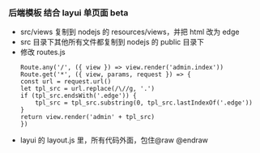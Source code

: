 ### 后端模板 结合 layui 单页面 beta

- src/views 复制到 nodejs 的 resources/views，并把 html 改为 edge
- src 目录下其他所有文件都复制到 nodejs 的 public 目录下
- 修改 routes.js
  ```
  Route.any('/', ({ view }) => view.render('admin.index'))
  Route.get('*', ({ view, params, request }) => {
  const url = request.url()
  let tpl_src = url.replace(/\//g, '.')
  if (tpl_src.endsWith('.edge')) {
      tpl_src = tpl_src.substring(0, tpl_src.lastIndexOf('.edge'))
  }
  return view.render('admin' + tpl_src)
  })
  ```
- layui 的 layout.js 里，所有代码外面，包住@raw @endraw
